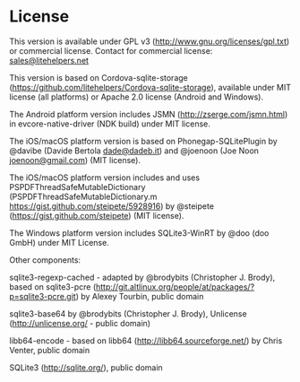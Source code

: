 # License

This version is available under GPL v3 (http://www.gnu.org/licenses/gpl.txt) or commercial license. Contact for commercial license: sales@litehelpers.net

This version is based on Cordova-sqlite-storage (https://github.com/litehelpers/Cordova-sqlite-storage), available under MIT license (all platforms) or Apache 2.0 license (Android and Windows).

The Android platform version includes JSMN (http://zserge.com/jsmn.html) in evcore-native-driver (NDK build) under MIT license.

The iOS/macOS platform version is based on Phonegap-SQLitePlugin by @davibe (Davide Bertola <dade@dadeb.it>) and @joenoon (Joe Noon <joenoon@gmail.com>) (MIT license).

The iOS/macOS platform version includes and uses PSPDFThreadSafeMutableDictionary (PSPDFThreadSafeMutableDictionary.m <https://gist.github.com/steipete/5928916>) by @steipete (<https://gist.github.com/steipete>) (MIT license).

The Windows platform version includes SQLite3-WinRT by @doo (doo GmbH) under MIT License.

Other components:

sqlite3-regexp-cached - adapted by @brodybits (Christopher J. Brody), based on sqlite3-pcre (http://git.altlinux.org/people/at/packages/?p=sqlite3-pcre.git) by Alexey Tourbin, public domain

sqlite3-base64 by @brodybits (Christopher J. Brody), Unlicense (http://unlicense.org/ - public domain)

libb64-encode - based on libb64 (http://libb64.sourceforge.net/) by Chris Venter, public domain

SQLite3 (http://sqlite.org/), public domain
